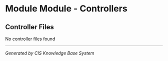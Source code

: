 # Module Module - Controllers

## Controller Files
No controller files found

---
*Generated by CIS Knowledge Base System*